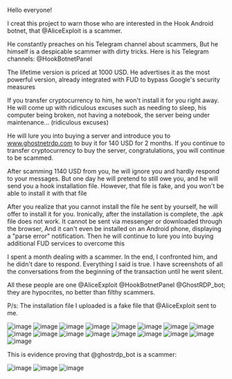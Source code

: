 Hello everyone!

I creat this project to warn those who are interested in the Hook Android botnet, that @AliceExploit is a scammer.

He constantly preaches on his Telegram channel about scammers, But he himself is a despicable scammer with dirty tricks. Here is his Telegram channels: @HookBotnetPanel

The lifetime version is priced at 1000 USD. He advertises it as the most powerful version, already integrated with FUD to bypass Google's security measures

If you transfer cryptocurrency to him, he won't install it for you right away. He will come up with ridiculous excuses such as needing to sleep, his computer being broken, not having a notebook, the server being under maintenance... (ridiculous excuses)

He will lure you into buying a server and introduce you to www.ghostnetrdp.com to buy it for 140 USD for 2 months. If you continue to transfer cryptocurrency to buy the server, congratulations, you will continue to be scammed.

After scamming 1140 USD from you, he will ignore you and hardly respond to your messages.
But one day he will pretend to still owe you, and he will send you a hook installation file. However, that file is fake, and you won't be able to install it with that file

After you realize that you cannot install the file he sent by yourself, he will offer to install it for you. Ironically, after the installation is complete, the .apk file does not work. It cannot be sent via messenger or downloaded through the browser, And it can't even be installed on an Android phone, displaying a "parse error" notification. Then he will continue to lure you into buying additional FUD services to overcome this

I spent a month dealing with a scammer. In the end, I confronted him, and he didn't dare to respond. Everything I said is true. I have screenshots of all the conversations from the beginning of the transaction until he went silent.

All these people are one @AliceExploit @HookBotnetPanel @GhostRDP_bot; they are hypocrites, no better than filthy scammers.

P/s: The installation file I uploaded is a fake file that @AliceExploit sent to me.

![image](https://github.com/thuylan99/Hook-android-botnet/assets/146705172/39b313fd-87e7-4884-a8dc-0febeb138830)
![image](https://github.com/thuylan99/Hook-android-botnet/assets/146705172/36dc154d-a0fe-4cac-9066-7bb61725a1b1)
![image](https://github.com/thuylan99/Hook-android-botnet/assets/146705172/5142f84b-818e-40e1-870b-7f992b109faf)
![image](https://github.com/thuylan99/Hook-android-botnet/assets/146705172/9610da80-7739-415e-825f-b2a140da484d)
![image](https://github.com/thuylan99/Hook-android-botnet/assets/146705172/0f580014-8a01-4ec8-8e34-32927f550168)
![image](https://github.com/thuylan99/Hook-android-botnet/assets/146705172/84c58c42-0f74-43a4-b292-c8380855465c)
![image](https://github.com/thuylan99/Hook-android-botnet/assets/146705172/c38f2ab4-69a9-4fe7-88b6-7a9eba076164)
![image](https://github.com/thuylan99/Hook-android-botnet/assets/146705172/b63322e3-047b-424f-ad4f-a22c0ea74ea8)
![image](https://github.com/thuylan99/Hook-android-botnet/assets/146705172/6da58ac9-068d-44b5-80ae-a460cd60508e)
![image](https://github.com/thuylan99/Hook-android-botnet/assets/146705172/14af98e7-a370-43a2-bc34-d7e6f9ae67ac)
![image](https://github.com/thuylan99/Hook-android-botnet/assets/146705172/14b005eb-6ff0-4d0a-8ccd-7117f0336be3)
![image](https://github.com/thuylan99/Hook-android-botnet/assets/146705172/3c81681c-b52a-4672-bf0c-dcce26d73ec4)
![image](https://github.com/thuylan99/Hook-android-botnet/assets/146705172/98dde7bb-0fda-4dde-83c2-304e2fd5f0f6)
![image](https://github.com/thuylan99/Hook-android-botnet/assets/146705172/ab045207-0f0e-49f3-9b96-5716f08dea9a)
![image](https://github.com/thuylan99/Hook-android-botnet/assets/146705172/13940bda-5e7d-4215-ac14-b5a2e58d8103)
![image](https://github.com/thuylan99/Hook-android-botnet/assets/146705172/94815abc-989a-4c45-a399-7b5df1e75cb7)
![image](https://github.com/thuylan99/Hook-android-botnet/assets/146705172/c7f14350-1c23-4d1d-844e-c2cff75fb538)

This is evidence proving that @ghostrdp_bot is a scammer:

![image](https://github.com/thuylan99/Hook-android-botnet/assets/146705172/d69656ab-8b94-4e95-8cba-74461a73c2e0)
![image](https://github.com/thuylan99/Hook-android-botnet/assets/146705172/ce889a97-6972-4a03-a53e-23e40849c250)
![image](https://github.com/thuylan99/Hook-android-botnet/assets/146705172/1e95caf6-c472-4369-a68b-3dff312a837b)



